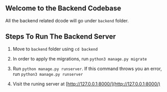 ## Welcome to the Backend Codebase

All the backend related dcode will go under `backend` folder.

## Steps To Run The Backend Server

1. Move to `backend` folder using `cd backend`

2. In order to apply the migrations, run `python3 manage.py migrate`

3. Run `python manage.py runserver`. If this command throws you an error, run `python3 manage.py runserver`

4. Visit the runing server at [http://127.0.0.1:8000/](http://127.0.0.1:8000/)

